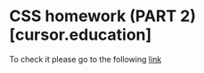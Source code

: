 # CSS homework (PART 2) [cursor.education]

To check it please go to the following [link](https://helengladun.github.io/csshw2/)

